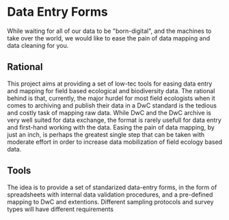 # Data Entry Forms
While waiting for all of our data to be "born-digital", and the machines to take over the world, we would like to ease the pain of data mapping and data cleaning for you. 

## Rational
This project aims at providing a set of low-tec tools for easing data entry and mapping for field based ecological and biodiversity data. The rational behind is that, currently, the major hurdel for most field ecologists when it comes to archiving and publish their data in a DwC standard is the tedious and costly task of mapping raw data. While DwC and the DwC archive is very well suited for data exchange, the format is rarely usefull for data entry and first-hand working with the data. Easing the pain of data mapping, by just an inch, is perhaps the greatest single step that can be taken with moderate effort in order to increase data mobilization of field ecology based data. 

## Tools
The idea is to provide a set of standarized data-entry forms, in the form of spreadsheets with internal data validation procedures, and a pre-defined mapping to DwC and extentions. Different sampling protocols and survey types will have different requirements  
